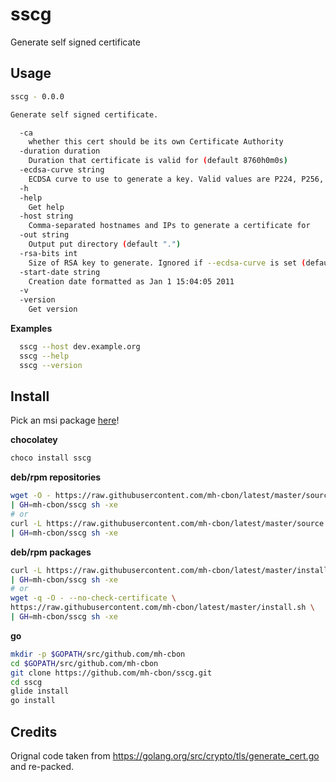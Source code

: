 # sscg

Generate self signed certificate

## Usage

```sh
sscg - 0.0.0

Generate self signed certificate.

  -ca
   	whether this cert should be its own Certificate Authority
  -duration duration
   	Duration that certificate is valid for (default 8760h0m0s)
  -ecdsa-curve string
   	ECDSA curve to use to generate a key. Valid values are P224, P256, P384, P521
  -h
  -help
   	Get help
  -host string
   	Comma-separated hostnames and IPs to generate a certificate for
  -out string
   	Output put directory (default ".")
  -rsa-bits int
   	Size of RSA key to generate. Ignored if --ecdsa-curve is set (default 2048)
  -start-date string
   	Creation date formatted as Jan 1 15:04:05 2011
  -v
  -version
   	Get version
```

__Examples__

```sh
  sscg --host dev.example.org
  sscg --help
  sscg --version
```

## Install

Pick an msi package [here](https://github.com/mh-cbon/sscg/releases)!

__chocolatey__

```sh
choco install sscg
```

__deb/rpm repositories__

```sh
wget -O - https://raw.githubusercontent.com/mh-cbon/latest/master/source.sh \
| GH=mh-cbon/sscg sh -xe
# or
curl -L https://raw.githubusercontent.com/mh-cbon/latest/master/source.sh \
| GH=mh-cbon/sscg sh -xe
```

__deb/rpm packages__

```sh
curl -L https://raw.githubusercontent.com/mh-cbon/latest/master/install.sh \
| GH=mh-cbon/sscg sh -xe
# or
wget -q -O - --no-check-certificate \
https://raw.githubusercontent.com/mh-cbon/latest/master/install.sh \
| GH=mh-cbon/sscg sh -xe
```

__go__

```sh
mkdir -p $GOPATH/src/github.com/mh-cbon
cd $GOPATH/src/github.com/mh-cbon
git clone https://github.com/mh-cbon/sscg.git
cd sscg
glide install
go install
```

## Credits

Orignal code taken from https://golang.org/src/crypto/tls/generate_cert.go and re-packed.
